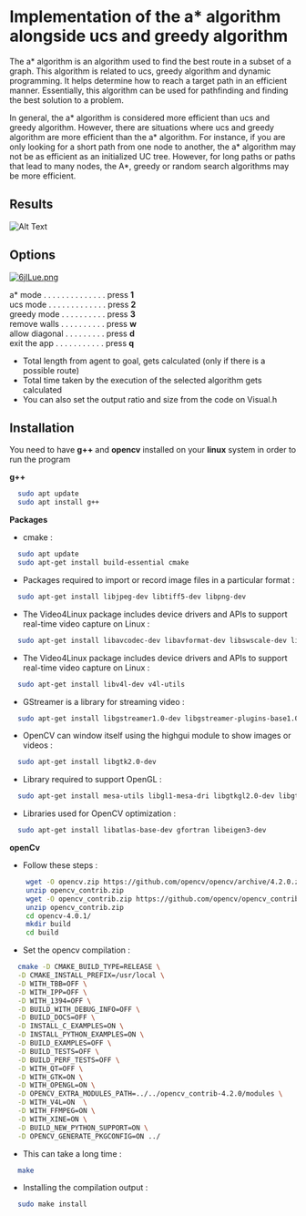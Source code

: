 # Implementation of the a* algorithm alongside ucs and greedy algorithm
The a* algorithm is an algorithm used to find the best route in a subset of a graph. This algorithm is related to ucs, greedy algorithm and dynamic programming. It helps determine how to reach a target path in an efficient manner. Essentially, this algorithm can be used for pathfinding and finding the best solution to a problem.

In general, the a* algorithm is considered more efficient than ucs and greedy algorithm. However, there are situations where ucs and greedy algorithm are more efficient than the a* algorithm. For instance, if you are only looking for a short path from one node to another, the a* algorithm may not be as efficient as an initialized UC tree. However, for long paths or paths that lead to many nodes, the A*, greedy or random search algorithms may be more efficient.


## Results


![Alt Text](https://media3.giphy.com/media/CkhGkcb1cQ2fxyghjg/giphy.gif?cid=790b7611a5476e1cf37b84460a8e69136cb22c71bf294449&rid=giphy.gif&ct=g)


## Options
<a href="https://freeimage.host/"><img src="https://iili.io/6jILue.png" alt="6jILue.png" border="0"></a>

a* mode . . . . . . . . . . . . . . press **1**\
ucs mode . . . . . . . . . . . . . press **2**\
greedy mode . . . . . . . . . . press **3**\
remove walls . . . . . . . . . . press **w**\
allow  diagonal . . . . . . . . . press **d**\
exit the app . . . . . . . . . . . press **q**


* Total length from agent to goal, gets calculated (only if there is a possible route)
* Total time taken by the execution of the selected algorithm gets calculated
* You can also set the output ratio and size from the code on Visual.h
## Installation

You need to have **g++** and **opencv** installed on your **linux** system in order to run the program

**g++**
```bash
  sudo apt update
  sudo apt install g++
```
**Packages**
* cmake :
```bash
  sudo apt update
  sudo apt-get install build-essential cmake
```
* Packages required to import or record image files in a particular format :
```bash
  sudo apt-get install libjpeg-dev libtiff5-dev libpng-dev
```
* The Video4Linux package includes device drivers and APIs to support real-time video capture on Linux :
```bash
  sudo apt-get install libavcodec-dev libavformat-dev libswscale-dev libxvidcore-dev libx264-dev libxine2-dev
```
* The Video4Linux package includes device drivers and APIs to support real-time video capture on Linux :
```bash
  sudo apt-get install libv4l-dev v4l-utils
```
* GStreamer is a library for streaming video :
```bash
  sudo apt-get install libgstreamer1.0-dev libgstreamer-plugins-base1.0-dev 
```
* OpenCV can window itself using the highgui module to show images or videos :
```bash
  sudo apt-get install libgtk2.0-dev
```
* Library required to support OpenGL :
```bash
  sudo apt-get install mesa-utils libgl1-mesa-dri libgtkgl2.0-dev libgtkglext1-dev  
```
* Libraries used for OpenCV optimization :
```bash
  sudo apt-get install libatlas-base-dev gfortran libeigen3-dev
```
**openCv**
* Follow these steps :
```bash
    wget -O opencv.zip https://github.com/opencv/opencv/archive/4.2.0.zip
    unzip opencv_contrib.zip
    wget -O opencv_contrib.zip https://github.com/opencv/opencv_contrib/archive/4.2.0.zip
    unzip opencv_contrib.zip
    cd opencv-4.0.1/
    mkdir build
    cd build
```
* Set the opencv compilation :
```bash
  cmake -D CMAKE_BUILD_TYPE=RELEASE \
  -D CMAKE_INSTALL_PREFIX=/usr/local \
  -D WITH_TBB=OFF \
  -D WITH_IPP=OFF \
  -D WITH_1394=OFF \
  -D BUILD_WITH_DEBUG_INFO=OFF \
  -D BUILD_DOCS=OFF \
  -D INSTALL_C_EXAMPLES=ON \
  -D INSTALL_PYTHON_EXAMPLES=ON \
  -D BUILD_EXAMPLES=OFF \
  -D BUILD_TESTS=OFF \
  -D BUILD_PERF_TESTS=OFF \
  -D WITH_QT=OFF \
  -D WITH_GTK=ON \
  -D WITH_OPENGL=ON \
  -D OPENCV_EXTRA_MODULES_PATH=../../opencv_contrib-4.2.0/modules \
  -D WITH_V4L=ON  \
  -D WITH_FFMPEG=ON \
  -D WITH_XINE=ON \
  -D BUILD_NEW_PYTHON_SUPPORT=ON \
  -D OPENCV_GENERATE_PKGCONFIG=ON ../
```
* This can take a long time :
```bash
  make
```
* Installing the compilation output :
```bash
  sudo make install
```
